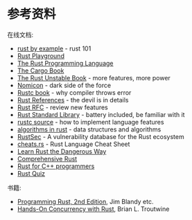 # 参考资料

在线文档:

- [rust by example](https://doc.rust-lang.org/rust-by-example/) - rust 101
- [Rust Playground](https://play.rust-lang.org/)
- [The Rust Programming Language](https://doc.rust-lang.org/book/)
- [The Cargo Book](https://doc.rust-lang.org/cargo/)
- [The Rust Unstable Book](https://doc.rust-lang.org/unstable-book/) - more features, more power
- [Nomicon](https://doc.rust-lang.org/nomicon/) - dark side of the force
- [Rustc book](https://doc.rust-lang.org/stable/rustc/) - why compiler throws error
- [Rust References](https://doc.rust-lang.org/reference/) - the devil is in details
- [Rust RFC](https://rust-lang.github.io/rfcs/) - review new features
- [Rust Standard Library](https://doc.rust-lang.org/std/) - battery included, be familiar with it
- [rustc source](https://github.com/rust-lang/rust/tree/master/compiler/rustc) - how to implement language features
- [algorithms in rust](https://github.com/TheAlgorithms/Rust) - data structures and algorithms
- [RustSec](https://rustsec.org/) - A vulnerability database for the Rust ecosystem
- [cheats.rs](https://github.com/ralfbiedert/cheats.rs) - Rust Language Cheat Sheet
- [Learn Rust the Dangerous Way](https://cliffle.com/p/dangerust/)
- [Comprehensive Rust](https://github.com/google/comprehensive-rust)
- [Rust for C++ programmers](https://github.com/nrc/r4cppp)
- [Rust Quiz](https://github.com/dtolnay/rust-quiz)

书籍:

- [Programming Rust, 2nd Edition](https://www.oreilly.com/library/view/programming-rust-2nd/9781492052586/), Jim Blandy
  etc.
- [Hands-On Concurrency with Rust](https://www.packtpub.com/product/hands-on-concurrency-with-rust/9781788399975), Brian
  L. Troutwine

